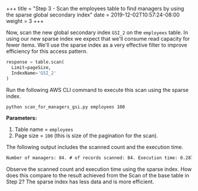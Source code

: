 +++
title = "Step 3 - Scan the employees table to find managers by using the sparse global secondary index"
date = 2019-12-02T10:57:24-08:00
weight = 3
+++


Now, scan the new global secondary index `GSI_2` on the `employees` table.  In using our new sparse index we expect that we'll consume read capacity for fewer items.  We'll use the sparse index as a very effective filter to improve efficiency for this access pattern.

```py
response = table.scan(
  Limit=pageSize,
  IndexName='GSI_2'
)
```
Run the following AWS CLI command to execute this scan using the sparse index.
```bash
python scan_for_managers_gsi.py employees 100
```
**Parameters:**
1. Table name = `employees`
1. Page size = `100` (this is size of the pagination for the scan).

The following output includes the scanned count and the execution time.
```txt
Number of managers: 84. # of records scanned: 84. Execution time: 0.287754058838 seconds
```

Observe the scanned count and execution time using the sparse index.  How does this compare to the result achieved from the Scan of the base table in Step 2? The sparse index has less data and is more efficient.

